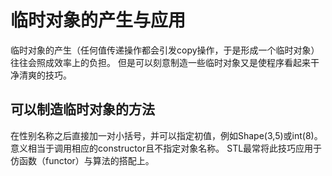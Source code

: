 # 临时对象的产生与应用
临时对象的产生（任何值传递操作都会引发copy操作，于是形成一个临时对象）往往会照成效率上的负担。
但是可以刻意制造一些临时对象又是使程序看起来干净清爽的技巧。
## 可以制造临时对象的方法
在性别名称之后直接加一对小括号，并可以指定初值，例如Shape(3,5)或int(8)。意义相当于调用相应的constructor且不指定对象名称。
STL最常将此技巧应用于仿函数（functor）与算法的搭配上。
